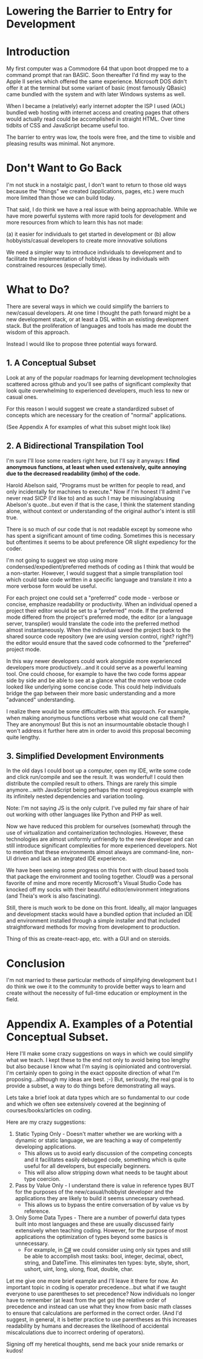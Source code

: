 # Lowering the Barrier to Entry for Development

# Introduction
My first computer was a Commodore 64 that upon boot dropped me to a command prompt that ran BASIC. Soon thereafter I'd find my way to the Apple II series which offered the same experience. Microsoft DOS didn't offer it at the terminal but some variant of basic (most famously QBasic) came bundled with the system and with later Windows systems as well.

When I became a (relatively) early internet adopter the ISP I used (AOL) bundled web hosting with internet access and creating pages that others would actually read could be accomplished in straight HTML. Over time tidbits of CSS and JavaScript became useful too.

The barrier to entry was low, the tools were free, and the time to visible and pleasing results was minimal. Not anymore.

# Don't Want to Go Back
I'm not stuck in a nostalgic past, I don't want to return to those old ways because the "things" we created (applications, pages, etc.) were much more limited than those we can build today.

That said, I do think we have a real issue with being approachable. While we have more powerful systems with more rapid tools for development and more resources from which to learn this has not made:

(a) it easier for individuals to get started in development
or
(b) allow hobbyists/casual developers to create more innovative solutions

We need a simpler way to introduce individuals to development and to facilitate the implementation of hobbyist ideas by individuals with constrained resources (especially time).

# What to Do?
There are several ways in which we could simplify the barriers to new/casual developers. At one time I thought the path forward might be a new development stack, or at least a DSL within an existing development stack. But the proliferation of languages and tools has made me doubt the wisdom of this approach.

Instead I would like to propose three potential ways forward.

## 1. A Conceptual Subset
Look at any of the popular roadmaps for learning development technologies scattered across github and you'll see paths of significant complexity that look quite overwhelming to experienced developers, much less to new or casual ones.

For this reason I would suggest we create a standardized subset of concepts which are necessary for the creation of "normal" applications.

(See Appendix A for examples of what this subset might look like)

## 2. A Bidirectional Transpilation Tool
I'm sure I'll lose some readers right here, but I'll say it anyways: **I find anonymous functions, at least when used extensively, quite annoying due to the decreased readability (imho) of the code.**

Harold Abelson said, "Programs must be written for people to read, and only incidentally for machines to execute." Now if I'm honest I'll admit I've never read SICP (I'd like to) and as such I may be misusing/abusing Abelson's quote...but even if that is the case, I think the statement standing alone, without context or understanding of the original author's intent is still true.

There is so much of our code that is not readable except by someone who has spent a significant amount of time coding. Sometimes this is necessary but oftentimes it seems to be about preference OR slight expediency for the coder.

I'm not going to suggest we stop using more condensed/expedient/preferred methods of coding as I think that would be a non-starter. However, I would suggest that a simple transpilation tool which could take code written in a specific language and translate it into a more verbose form would be useful.

For each project one could set a "preferred" code mode - verbose or concise, emphasize readability or productivity. When an individual opened a project their editor would be set to a "preferred" mode. If the preferred mode differed from the project's preferred mode, the editor (or a language server, transpiler) would translate the code into the preferred method almost instantaneously. When the individual saved the project back to the shared source code repository (we are using version control, right? right?!) the editor would ensure that the saved code cofnormed to the "preferred" project mode.

In this way newer developers could work alongside more experienced developers more productively...and it could serve as a powerful learning tool. One could choose, for example to have the two code forms appear side by side and be able to see at a glance what the more verbose code looked like underlying some concise code. This could help individuals bridge the gap between their more basic understanding and a more "advanced" understanding.

I realize there would be some difficulties with this approach. For example, when making anonymous functions verbose what would one call them? They are anonymous! But this is not an insurmountable obstacle though I won't address it further here atm in order to avoid this proposal becoming quite lengthy.

## 3. Simplified Development Environments
In the old days I could boot up a computer, open my IDE, write some code and click run/compile and see the result. It was wonderful! I could then distribute the compiled result to others. Things are rarely this simple anymore...with JavaScript being perhaps the most egregious example with its infinitely nested dependencies and variation tooling.

Note: I'm not saying JS is the only culprit. I've pulled my fair share of hair out working with other languages like Python and PHP as well.

Now we have reduced this problem for ourselves (somewhat) through the use of virtualization and containerization technologies. However, these technologies are almost uniformly unfriendly to the new developer and can still introduce significant complexities for more experienced developers. Not to mention that these environments almost always are command-line, non-UI driven and lack an integrated IDE experience.

We have been seeing some progress on this front with cloud based tools that package the environment and tooling together. Cloud9 was a personal favorite of mine and more recently Microsoft's Visual Studio Code has knocked off my socks with their beautiful editor/environment integrations (and Theia's work is also fascinating).

Still, there is much work to be done on this front. Ideally, all major languages and development stacks would have a bundled option that included an IDE and environment installed through a simple installer and that included straightforward methods for moving from development to production.

Thing of this as create-react-app, etc. with a GUI and on steroids.

# Conclusion
I'm not married to these particular methods of simplifying development but I do think we owe it to the community to provide better ways to learn and create without the necessity of full-time education or employment in the field.

# Appendix A. Examples of a Potential Conceptual Subset.
Here I'll make some crazy suggestions on ways in which we could simplify what we teach. I kept these to the end not only to avoid being too lengthy but also because I know what I'm saying is opinioniated and controversial. I'm certainly open to going in the exact opposite direction of what I'm proposing...although my ideas are best. ;-) But, seriously, the real goal is to provide a subset, a way to do things before demonstrating all ways.

Lets take a brief look at data types which are so fundamental to our code and which we often see extensively covered at the beginning of courses/books/articles on coding.

Here are my crazy suggestions:

1. Static Typing Only - Doesn't matter whether we are working with a dynamic or static language, we are teaching a way of competently developing applications.
   - This allows us to avoid early discussion of the competing concepts and it facilitates easily debugged code, something which is quite useful for all developers, but especially beginners.
   - This will also allow stripping down what needs to be taught about type coercion.
2. Pass by Value Only - I understand there is value in reference types BUT for the purposes of the new/casual/hobbyist developer and the applications they are likely to build it seems unnecessary overhead.
   - This allows us to bypass the entire conversation of by value vs by reference.
3. Only Some Data Types - There are a number of powerful data types built into most languages and these are usually discussed fairly extensively when teaching coding. However, for the purpose of most applications the optimization of types beyond some basics is unnecessary.
   - For example, in [C#](https://www.tutorialsteacher.com/csharp/csharp-data-types) we could consider using only six types and still be able to accomplish most tasks: bool, integer, decimal, obect, string, and DateTime. This eliminates ten types: byte, sbyte, short, ushort, uint, long, ulong, float, double, char.
   
Let me give one more brief example and I'll leave it there for now. An important topic in coding is operator precedence...but what if we taught everyone to use parentheses to set precedence? Now individuals no longer have to remember (at least from the get go) the relative order of precedence and instead can use what they know from basic math classes to ensure that calculations are performed in the correct order. (And I'd suggest, in general, it is better practice to use parentheses as this increases readability by humans and decreases the likelihood of accidental miscalculations due to incorrect ordering of operators).

Signing off my heretical thoughts, send me back your snide remarks or kudos!

